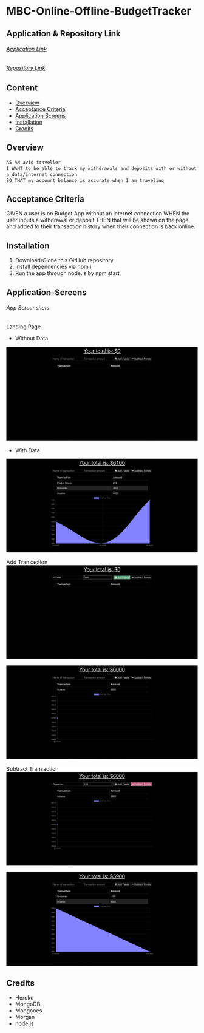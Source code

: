 # MBC-Online-Offline-BudgetTracker

## Application & Repository Link

###### [Application Link](https://fathomless-garden-87120.herokuapp.com/)

###### [Repository Link](https://github.com/Suji-GitH/MBC-Online-Offline-BudgetTracker)

## Content
- [Overview](#Overview)
- [Acceptance Criteria](#Acceptance-Criteria)
- [Application Screens](#Application-Screens)
- [Installation](#Installation)
- [Credits](#Credits)

## Overview

```
AS AN avid traveller
I WANT to be able to track my withdrawals and deposits with or without a data/internet connection
SO THAT my account balance is accurate when I am traveling
```

## Acceptance Criteria

GIVEN a user is on Budget App without an internet connection
WHEN the user inputs a withdrawal or deposit
THEN that will be shown on the page, and added to their transaction history when their connection is back online.

## Installation

1. Download/Clone this GitHub repository.
2. Install dependencies via npm i. 
3. Run the app through node.js by npm start.

## Application-Screens

###### App Screenshots

Landing Page

* Without Data
<img src = "./public/img/Screenshots/LandingPage.jpg">

* With Data
<img src = "./public/img/Screenshots/LandingPageData.jpg">

Add Transaction
<img src = "./public/img/Screenshots/AddT.jpg">

<img src = "./public/img/Screenshots/AddT1.jpg">

Subtract Transaction
<img src = "./public/img/Screenshots/SubT.jpg">

<img src = "./public/img/Screenshots/SubT1.jpg">

## Credits

- Heroku
- MongoDB
- Mongooes
- Morgan
- node.js
